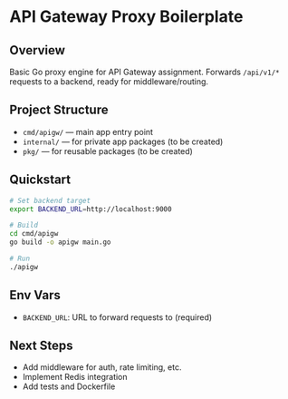 # API Gateway Proxy Boilerplate

## Overview
Basic Go proxy engine for API Gateway assignment. Forwards `/api/v1/*` requests to a backend, ready for middleware/routing.

## Project Structure

- `cmd/apigw/` — main app entry point
- `internal/` — for private app packages (to be created)
- `pkg/` — for reusable packages (to be created)

## Quickstart

```sh
# Set backend target
export BACKEND_URL=http://localhost:9000

# Build
cd cmd/apigw
go build -o apigw main.go

# Run
./apigw
```

## Env Vars
- `BACKEND_URL`: URL to forward requests to (required)

## Next Steps
- Add middleware for auth, rate limiting, etc.
- Implement Redis integration
- Add tests and Dockerfile
